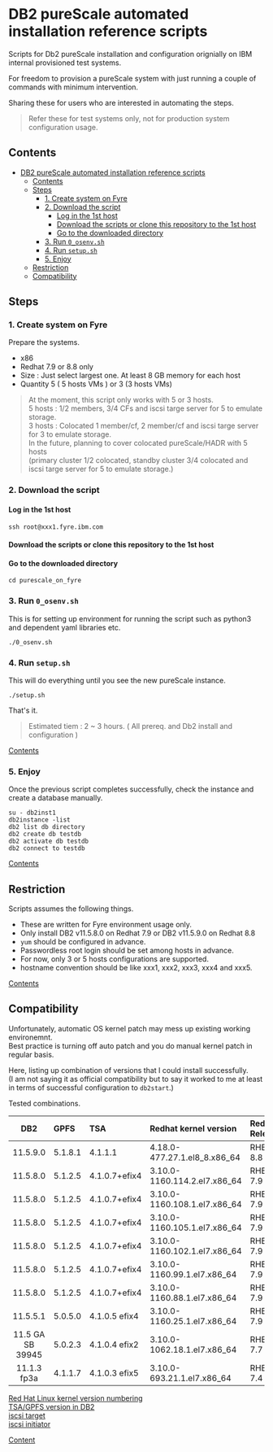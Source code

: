 # DB2 pureScale automated installation reference scripts  

Scripts for Db2 pureScale installation and configuration orignially on IBM internal provisioned test systems.  

For freedom to provision a pureScale system with just running a couple of commands with minimum intervention.  

Sharing these for users who are interested in automating the steps.

>Refer these for test systems only, not for production system configuration usage.   

## Contents

- [DB2 pureScale automated installation reference scripts](#db2-purescale-automated-installation-reference-scripts)
  - [Contents](#contents)
  - [Steps](#steps)
    - [1. Create system on Fyre](#1-create-system-on-fyre)
    - [2. Download the script](#2-download-the-script)
      - [Log in the 1st host](#log-in-the-1st-host)
      - [Download the scripts or clone this repository to the 1st host](#download-the-scripts-or-clone-this-repository-to-the-1st-host)
      - [Go to the downloaded directory](#go-to-the-downloaded-directory)
    - [3. Run `0_osenv.sh`](#3-run-0_osenvsh)
    - [4. Run `setup.sh`](#4-run-setupsh)
    - [5. Enjoy](#5-enjoy)
  - [Restriction](#restriction)
  - [Compatibility](#compatibility)


## Steps 
### 1. Create system on Fyre   

Prepare the systems.   

- x86 
- Redhat 7.9 or 8.8 only    
- Size : Just select largest one. At least 8 GB memory for each host      
- Quantity 5  ( 5 hosts VMs )  or 3 (3 hosts VMs)    

> At the moment, this script only works with 5 or 3 hosts.   
> 5 hosts : 1/2 members,  3/4 CFs and iscsi targe server for 5 to emulate storage.   
> 3 hosts : Colocated 1 member/cf,  2 member/cf and iscsi targe server for 3 to emulate storage.   
> In the future, planning to cover colocated pureScale/HADR with 5 hosts   
> (primary cluster 1/2 colocated, standby cluster 3/4 colocated and iscsi targe server for 5 to emulate storage.)      


### 2. Download the script 

#### Log in the 1st host  
``` 
ssh root@xxx1.fyre.ibm.com    
```

#### Download the scripts or clone this repository to the 1st host

#### Go to the downloaded directory

```
cd purescale_on_fyre
```

### 3. Run `0_osenv.sh`

This is for setting up environment for running the script such as python3 and dependent yaml libraries etc.  
```
./0_osenv.sh
```

### 4. Run `setup.sh`

This will do everything until you see the new pureScale instance.   

```
./setup.sh
```

That's it.   

> Estimated tiem : 2 ~ 3 hours. ( All prereq. and Db2 install and configuration )   

[Contents](#contents)    

### 5. Enjoy

Once the previous script completes successfully, check the instance and create a database manually.   

```
su - db2inst1
db2instance -list 
db2 list db directory
db2 create db testdb
db2 activate db testdb
db2 connect to testdb
```

[Contents](#contents)    


## Restriction  
Scripts assumes the following things.   
- These are written for Fyre environment usage only.    
- Only install DB2 v11.5.8.0 on Redhat 7.9 or DB2 v11.5.9.0 on Redhat 8.8   
- `yum` should be configured in advance.  
- Passwordless root login should be set among hosts in advance.      
- For now, only 3 or 5 hosts configurations are supported.    
- hostname convention should be like xxx1, xxx2, xxx3, xxx4 and xxx5.  

[Contents](#contents)    

## Compatibility  

Unfortunately, automatic OS kernel patch may mess up existing working environemnt.  
Best practice is turning off auto patch and you do manual kernel patch in regular basis.   

Here, listing up combination of versions that I could install successfully.   
(I am not saying it as official compatibility but to say it worked to me at least in terms of successful configuration to `db2start`.)

Tested combinations.   

| DB2 | GPFS | TSA  | Redhat kernel version | Red Hat Release |
|:---------------:|:-----------------|:-----------------| :--------------------| :--------------------|
|11.5.9.0 | 5.1.8.1 | 4.1.1.1 | 4.18.0-477.27.1.el8_8.x86_64 | RHEL 8.8 |
|11.5.8.0 | 5.1.2.5 | 4.1.0.7+efix4|3.10.0-1160.114.2.el7.x86_64 | RHEL 7.9 |
|11.5.8.0 | 5.1.2.5 | 4.1.0.7+efix4|3.10.0-1160.108.1.el7.x86_64 | RHEL 7.9 |
|11.5.8.0 | 5.1.2.5 | 4.1.0.7+efix4|3.10.0-1160.105.1.el7.x86_64 | RHEL 7.9 |
|11.5.8.0 | 5.1.2.5 | 4.1.0.7+efix4|3.10.0-1160.102.1.el7.x86_64 | RHEL 7.9 |
|11.5.8.0 | 5.1.2.5 | 4.1.0.7+efix4|3.10.0-1160.99.1.el7.x86_64 | RHEL 7.9 |
|11.5.8.0 | 5.1.2.5 | 4.1.0.7+efix4|3.10.0-1160.88.1.el7.x86_64 | RHEL 7.9 |
|11.5.5.1 | 5.0.5.0 | 4.1.0.5 efix4|3.10.0-1160.25.1.el7.x86_64 | RHEL 7.9 |
|11.5 GA SB 39945 | 5.0.2.3 | 4.1.0.4 efix2  | 3.10.0-1062.18.1.el7.x86_64 | RHEL 7.7 |
|11.1.3 fp3a | 4.1.1.7 |4.1.0.3 efix5| 3.10.0-693.21.1.el7.x86_64 | RHEL 7.4 |



[Red Hat Linux kernel version numbering](https://access.redhat.com/articles/3078)   
[TSA/GPFS version in DB2](https://pages.github.ibm.com/DB2/db2-dev-playbook/release/db2-dependent-product-level.html?highlight=TSA)     
[iscsi target](https://access.redhat.com/documentation/en-us/red_hat_enterprise_linux/8/html/managing_storage_devices/configuring-an-iscsi-target_managing-storage-devices)    
[iscsi initiator](https://access.redhat.com/documentation/en-us/red_hat_enterprise_linux/8/html/managing_storage_devices/configuring-an-iscsi-initiator_managing-storage-devices)   

[Content](#contents)   

